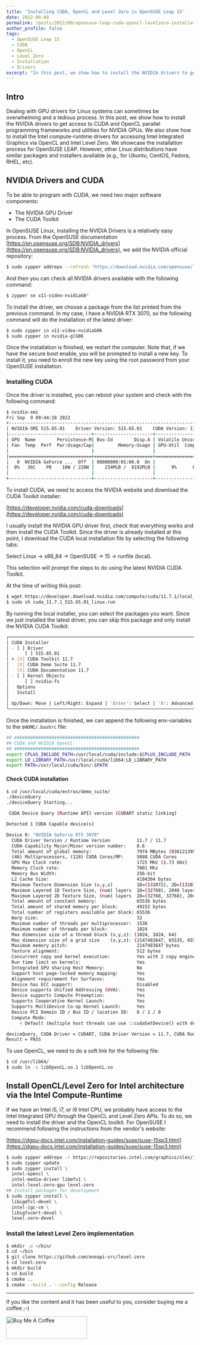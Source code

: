```yaml
---
title: 'Installing CUDA, OpenCL and Level Zero in OpenSUSE Leap 15'
date: 2022-09-09
permalink: /posts/2022/09/opensuse-leap-cuda-opencl-levelzero-installation/
author_profile: false
tags:
  - OpenSUSE Leap 15
  - CUDA
  - OpenCL
  - Level Zero
  - Installation
  - Drivers
excerpt: "In this post, we show how to install the NVIDIA drivers to get access to CUDA and OpenCL parallel programming frameworks and utilities for NVIDIA GPUs. We also show how to install the Intel compute-runtime drivers for accessing, via OpenCL and Level Zero, Intel Integrated Graphics."
---
```


## Intro

Dealing with GPU drivers for Linux systems can sometimes be overwhelming and a tedious process. In this post, we show how to install the NVIDIA drivers to get access to CUDA and OpenCL parallel programming frameworks and utilities for NVIDIA GPUs. We also show how to install the Intel compute-runtime drivers for accessing Intel Integrated Graphics via OpenCL and Intel Level Zero. We showcase the installation process for OpenSUSE LEAP. However, other Linux distributions have similar packages and installers available (e.g., for Ubuntu, CentOS, Fedora, RHEL, etc). 


## NVIDIA Drivers and CUDA 

To be able to program with CUDA, we need two major software components:  
  - The NVIDIA GPU Driver 
  - The CUDA Toolkit 


In OpenSUSE Linux, installing the NVIDIA Drivers is a relatively easy process. From the OpenSUSE documentation [https://en.opensuse.org/SDB:NVIDIA_drivers](https://en.opensuse.org/SDB:NVIDIA_drivers), we add the NVIDIA official repository: 


```bash 
$ sudo zypper addrepo --refresh 'https://download.nvidia.com/opensuse/leap/$releasever' NVIDIA 
``` 

And then you can check all NVIDIA drivers available with the following command: 

```bash 
$ zypper se x11-video-nvidiaG0* 
``` 

To install the driver, we choose a package from the list printed from the previous command. In my case, I have a NVIDIA RTX 3070, so the following command will do the installation of the latest driver: 


```bash 
$ sudo zypper in x11-video-nvidiaG06 
$ sudo zypper in nvidia-glG06 
``` 

Once the installation is finished, we restart the computer. Note that, if we have the secure boot enable, you will be prompted to install a new key. To install it, you need to enroll the new key using the root password from your OpenSUSE installation. 


### Installing CUDA 

Once the driver is installed, you can reboot your system and check with the following command: 

```bash 
$ nvidia-smi 
Fri Sep  9 09:44:18 2022 
+-----------------------------------------------------------------------------+ 
| NVIDIA-SMI 515.65.01    Driver Version: 515.65.01    CUDA Version: 11.7     | 
|-------------------------------+----------------------+----------------------+ 
| GPU  Name        Persistence-M| Bus-Id        Disp.A | Volatile Uncorr. ECC | 
| Fan  Temp  Perf  Pwr:Usage/Cap|         Memory-Usage | GPU-Util  Compute M. | 
|                               |                      |               MIG M. | 
|===============================+======================+======================| 
|   0  NVIDIA GeForce ...  Off  | 00000000:01:00.0  On |                  N/A | 
|  0%   36C    P8    10W / 220W |    234MiB /  8192MiB |      9%      Default | 
|                               |                      |                  N/A | 
+-------------------------------+----------------------+----------------------+ 
``` 

To install CUDA, we need to access the NVIDIA website and download the CUDA Toolkit installer: 

[https://developer.nvidia.com/cuda-downloads](https://developer.nvidia.com/cuda-downloads)


I usually install the NVIDIA GPU driver first, check that everything works and then install the CUDA Toolkit. Since the driver is already installed at this point, I download the CUDA local installation file by selecting the following tabs: 

Select Linux -> x86_84 -> OpenSUSE -> 15 -> runfile (local). 

This selection will prompt the steps to do using the latest NVIDIA CUDA Toolkit. 

At the time of writing this post: 

```bash 
$ wget https://developer.download.nvidia.com/compute/cuda/11.7.1/local_installers/cuda_11.7.1_515.65.01_linux.run 
$ sudo sh cuda_11.7.1_515.65.01_linux.run 
``` 

By running the local installer, you can select the packages you want. Since we just installed the latest driver, you can skip this package and only install the NVIDIA CUDA Toolkit: 


```bash
┌──────────────────────────────────────────────────────────────────────────────┐
│ CUDA Installer                                                               │
│ - [ ] Driver                                                                 │
│      [ ] 515.65.01                                                           │
│ + [X] CUDA Toolkit 11.7                                                      │
│   [X] CUDA Demo Suite 11.7                                                   │
│   [X] CUDA Documentation 11.7                                                │
│ - [ ] Kernel Objects                                                         │
│      [ ] nvidia-fs                                                           │
│   Options                                                                    │
│   Install                                                                    │
│                                                                              │
│ Up/Down: Move | Left/Right: Expand | 'Enter': Select | 'A': Advanced options │
└──────────────────────────────────────────────────────────────────────────────┘
```


Once the installation is finished, we can append the following env-variables to the `$HOME/.bashrc` file: 


```bash
## ###############################################
## CUDA and NVIDIA OpenCL
## ###############################################
export CPLUS_INCLUDE_PATH=/usr/local/cuda/include:$CPLUS_INCLUDE_PATH
export LD_LIBRARY_PATH=/usr/local/cuda/lib64:LD_LIBRARY_PATH
export PATH=/usr/local/cuda/bin/:$PATH
```

#### Check CUDA installation 

```bash
$ cd /usr/local/cuda/extras/demo_suite/
./deviceQuery 
./deviceQuery Starting...

 CUDA Device Query (Runtime API) version (CUDART static linking)

Detected 1 CUDA Capable device(s)

Device 0: "NVIDIA GeForce RTX 3070"
  CUDA Driver Version / Runtime Version          11.7 / 11.7
  CUDA Capability Major/Minor version number:    8.6
  Total amount of global memory:                 7974 MBytes (8361213952 bytes)
  (46) Multiprocessors, (128) CUDA Cores/MP:     5888 CUDA Cores
  GPU Max Clock rate:                            1725 MHz (1.73 GHz)
  Memory Clock rate:                             7001 Mhz
  Memory Bus Width:                              256-bit
  L2 Cache Size:                                 4194304 bytes
  Maximum Texture Dimension Size (x,y,z)         1D=(131072), 2D=(131072, 65536), 3D=(16384, 16384, 16384)
  Maximum Layered 1D Texture Size, (num) layers  1D=(32768), 2048 layers
  Maximum Layered 2D Texture Size, (num) layers  2D=(32768, 32768), 2048 layers
  Total amount of constant memory:               65536 bytes
  Total amount of shared memory per block:       49152 bytes
  Total number of registers available per block: 65536
  Warp size:                                     32
  Maximum number of threads per multiprocessor:  1536
  Maximum number of threads per block:           1024
  Max dimension size of a thread block (x,y,z): (1024, 1024, 64)
  Max dimension size of a grid size    (x,y,z): (2147483647, 65535, 65535)
  Maximum memory pitch:                          2147483647 bytes
  Texture alignment:                             512 bytes
  Concurrent copy and kernel execution:          Yes with 2 copy engine(s)
  Run time limit on kernels:                     Yes
  Integrated GPU sharing Host Memory:            No
  Support host page-locked memory mapping:       Yes
  Alignment requirement for Surfaces:            Yes
  Device has ECC support:                        Disabled
  Device supports Unified Addressing (UVA):      Yes
  Device supports Compute Preemption:            Yes
  Supports Cooperative Kernel Launch:            Yes
  Supports MultiDevice Co-op Kernel Launch:      Yes
  Device PCI Domain ID / Bus ID / location ID:   0 / 1 / 0
  Compute Mode:
     < Default (multiple host threads can use ::cudaSetDevice() with device simultaneously) >

deviceQuery, CUDA Driver = CUDART, CUDA Driver Version = 11.7, CUDA Runtime Version = 11.7, NumDevs = 1, Device0 = NVIDIA GeForce RTX 3070
Result = PASS
```

To use OpenCL, we need to do a soft link for the following file:

```bash
$ cd /usr/lib64/
$ sudo ln -s libOpenCL.so.1 libOpenCL.so
```


## Install OpenCL/Level Zero for Intel architecture via the Intel Compute-Runtime 

If we have an Intel i5, i7, or i9 Intel CPU, we probably have access to the Intel Integrated GPU through the OpenCL and Level Zero APIs. To do so, we need to install the driver and the OpenCL toolkit. For OpenSUSE I recommend following the instructions from the vendor's website: 

 
[https://dgpu-docs.intel.com/installation-guides/suse/suse-15sp3.html](https://dgpu-docs.intel.com/installation-guides/suse/suse-15sp3.html)


```bash
$ sudo zypper addrepo -r https://repositories.intel.com/graphics/sles/15sp3/intel-graphics.repo
$ sudo zypper update
$ sudo zypper install \
  intel-opencl \
  intel-media-driver libmfx1 \
  intel-level-zero-gpu level-zero
## Install packages for development
$ sudo zypper install \
  libigdfcl-devel \
  intel-igc-cm \
  libigfxcmrt-devel \
  level-zero-devel
```

### Install the latest Level Zero implementation

```bash
$ mkdir -p ~/bin/
$ cd ~/bin
$ git clone https://github.com/oneapi-src/level-zero 
$ cd level-zero
$ mkdir build
$ cd build
$ cmake ..
$ cmake --build . --config Release
```

________________________________

If you like the content and it has been useful to you, consider buying me a coffee ;-) 

<a href="https://www.buymeacoffee.com/snatverk" target="_blank"><img src="https://cdn.buymeacoffee.com/buttons/v2/default-yellow.png" alt="Buy Me A Coffee" style="height: 60px !important;width: 217px !important;" ></a>